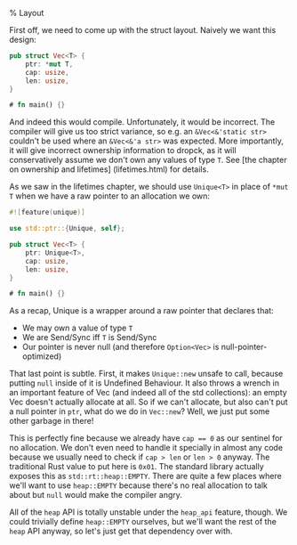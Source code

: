 % Layout

First off, we need to come up with the struct layout. Naively we want this
design:

```rust
pub struct Vec<T> {
    ptr: *mut T,
    cap: usize,
    len: usize,
}

# fn main() {}
```

And indeed this would compile. Unfortunately, it would be incorrect. The
compiler will give us too strict variance, so e.g. an `&Vec<&'static str>`
couldn't be used where an `&Vec<&'a str>` was expected. More importantly, it
will give incorrect ownership information to dropck, as it will conservatively
assume we don't own any values of type `T`. See [the chapter on ownership and
lifetimes] (lifetimes.html) for details.

As we saw in the lifetimes chapter, we should use `Unique<T>` in place of
`*mut T` when we have a raw pointer to an allocation we own:


```rust
#![feature(unique)]

use std::ptr::{Unique, self};

pub struct Vec<T> {
    ptr: Unique<T>,
    cap: usize,
    len: usize,
}

# fn main() {}
```

As a recap, Unique is a wrapper around a raw pointer that declares that:

* We may own a value of type `T`
* We are Send/Sync iff `T` is Send/Sync
* Our pointer is never null (and therefore `Option<Vec>` is
  null-pointer-optimized)

That last point is subtle. First, it makes `Unique::new` unsafe to call, because
putting `null` inside of it is Undefined Behaviour. It also throws a
wrench in an important feature of Vec (and indeed all of the std collections):
an empty Vec doesn't actually allocate at all. So if we can't allocate,
but also can't put a null pointer in `ptr`, what do we do in
`Vec::new`? Well, we just put some other garbage in there!

This is perfectly fine because we already have `cap == 0` as our sentinel for no
allocation. We don't even need to handle it specially in almost any code because
we usually need to check if `cap > len` or `len > 0` anyway. The traditional
Rust value to put here is `0x01`. The standard library actually exposes this
as `std::rt::heap::EMPTY`. There are quite a few places where we'll want to use
`heap::EMPTY` because there's no real allocation to talk about but `null` would
make the compiler angry.

All of the `heap` API is totally unstable under the `heap_api` feature, though.
We could trivially define `heap::EMPTY` ourselves, but we'll want the rest of
the `heap` API anyway, so let's just get that dependency over with.

